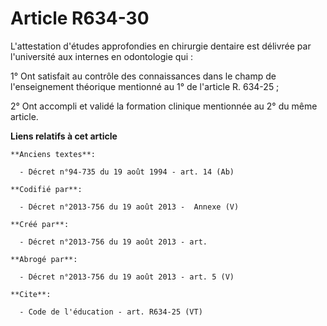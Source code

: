 # Article R634-30

L'attestation d'études approfondies en chirurgie dentaire est délivrée par l'université aux internes en odontologie qui : 

1° Ont satisfait au contrôle des connaissances dans le champ de l'enseignement théorique mentionné au 1° de l'article R.
634-25 ; 

2° Ont accompli et validé la formation clinique mentionnée au 2° du même article.

**Liens relatifs à cet article**

	**Anciens textes**:

	  - Décret n°94-735 du 19 août 1994 - art. 14 (Ab)

	**Codifié par**:

	  - Décret n°2013-756 du 19 août 2013 -  Annexe (V)

	**Créé par**:

	  - Décret n°2013-756 du 19 août 2013 - art.

	**Abrogé par**:

	  - Décret n°2013-756 du 19 août 2013 - art. 5 (V)

	**Cite**:

	  - Code de l'éducation - art. R634-25 (VT)
